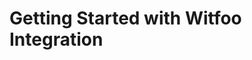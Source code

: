 [title]: # (Getting Started)
[tags]: # (introduction)
[priority]: # (1)
[display]: # (none)
# Getting Started with Witfoo Integration

<!-- Enter information about what's covered in the getting started section. Guidance on order of topics to be completed, based on a mini-toc. -->

